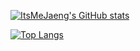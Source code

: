 <!--
ItsMeJaeng/ItsMeJaeng is a ✨ special ✨ repository because its README.md (this file) appears on your GitHub profile.

Here are some ideas to get you started:

- 🔭 I’m currently working on ...
- 🌱 I’m currently learning ...
- 👯 I’m looking to collaborate on ...
- 🤔 I’m looking for help with ...
- 💬 Ask me about ...
- 📫 How to reach me: ...
- 😄 Pronouns: ...
- ⚡ Fun fact: ...
-->



[![ItsMeJaeng's GitHub stats](https://github-readme-stats.vercel.app/api?username=ItsMeJaeng)](https://github.com/anuraghazra/github-readme-stats)

[![Top Langs](https://github-readme-stats.vercel.app/api/top-langs/?username=ItsMeJaeng&layout=compact&theme=default&langs_count=8)](https://github.com/anuraghazra/github-readme-stats)
